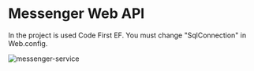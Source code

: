 # Messenger Web API
In the project is used Code First EF. You must change "SqlConnection" in Web.config.

![messenger-service](https://cloud.githubusercontent.com/assets/23377363/23740975/294f6898-04b7-11e7-92a7-f57a2f2bf1d8.PNG)
